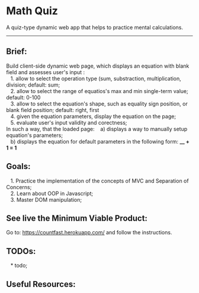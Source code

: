 # Math Quiz
A quiz-type dynamic web app that helps to practice mental calculations.
___

## Brief:
Build client-side dynamic web page, which displays an equation with blank field and assesses user's input :\
&nbsp;&nbsp; 1. allow to select the operation type (sum, substraction, multiplication, division; default: sum;\
&nbsp;&nbsp; 2. allow to select the range of equatios's max and min single-term value; default: 0-100\
&nbsp;&nbsp; 3. allow to select the equation's shape, such as equality sign position, or blank field position; default: right, first\
&nbsp;&nbsp; 4. given the equation parameters, display the equation on the page;\
&nbsp;&nbsp; 5. evaluate user's input validity and corectness;\
In such a way, that the loaded page:
&nbsp;&nbsp; a) displays a way to manually setup equation's parameters;\
&nbsp;&nbsp; b) displays the equation for default parameters in the following form:  **__ + 1 = 1**

## Goals:
&nbsp;&nbsp; 1. Practice the implementation of the concepts of MVC and Separation of Concerns;\
&nbsp;&nbsp; 2. Learn about OOP in Javascript;\
&nbsp;&nbsp; 3. Master DOM manipulation;

## See live the Minimum Viable Product:
Go to: https://countfast.herokuapp.com/ and follow the instructions.

## TODOs:
&nbsp;&nbsp; * todo;

## Useful Resources:
